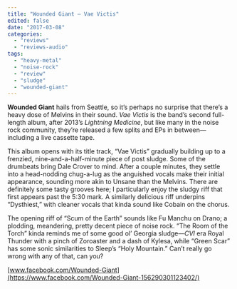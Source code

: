 ```yaml
---
title: "Wounded Giant – Vae Victis"
edited: false
date: "2017-03-08"
categories:
  - "reviews"
  - "reviews-audio"
tags:
  - "heavy-metal"
  - "noise-rock"
  - "review"
  - "sludge"
  - "wounded-giant"
---
```


**Wounded Giant** hails from Seattle, so it’s perhaps no surprise that there’s a heavy dose of Melvins in their sound. _Vae Victis_ is the band’s second full-length album, after 2013’s _Lightning Medicine_, but like many in the noise rock community, they’re released a few splits and EPs in between—including a live cassette tape.

This album opens with its title track, “Vae Victis” gradually building up to a frenzied, nine-and-a-half-minute piece of post sludge. Some of the drumbeats bring Dale Crover to mind. After a couple minutes, they settle into a head-nodding chug-a-lug as the anguished vocals make their initial appearance, sounding more akin to Unsane than the Melvins. There are definitely some tasty grooves here; I particularly enjoy the sludgy riff that first appears past the 5:30 mark. A similarly delicious riff underpins “Dysthiest,” with cleaner vocals that kinda sound like Cobain on the chorus.

The opening riff of “Scum of the Earth” sounds like Fu Manchu on Drano; a plodding, meandering, pretty decent piece of noise rock. “The Room of the Torch” kinda reminds me of some good ol’ Georgia sludge—_CVI_ era Royal Thunder with a pinch of Zoroaster and a dash of Kylesa, while “Green Scar” has some sonic similarities to Sleep’s “Holy Mountain.” Can’t really go wrong with any of that, can you?

[www.facebook.com/Wounded-Giant](https://www.facebook.com/Wounded-Giant-156290301123402/)
